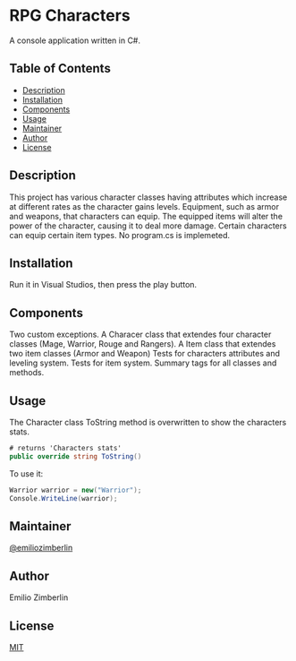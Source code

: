 # RPG Characters
A console application written in C#. 
## Table of Contents
- [Description](#Description)
- [Installation](#Installation)
- [Components](#Components)
- [Usage](#Usage)
- [Maintainer](#Maintainer)
- [Author](#Author)
- [License](#License)
## Description
This project has various character classes having attributes which increase at different rates as the character gains levels.
Equipment, such as armor and weapons, that characters can equip. The equipped items will alter the power of the character,
causing it to deal more damage. Certain characters can equip certain item types.
No program.cs is implemeted.

## Installation
Run it in Visual Studios, then press the play button.


## Components
Two custom exceptions.
A Characer class that extendes four character classes (Mage, Warrior, Rouge and Rangers). 
A Item class that extendes two item classes (Armor and Weapon)
Tests for characters attributes and leveling system.
Tests for item system.
Summary tags for all classes and methods.

## Usage

The Character class ToString method is overwritten to show the characters stats.
```C#
# returns 'Characters stats'
public override string ToString()

```
To use it:

```C#
Warrior warrior = new("Warrior");
Console.WriteLine(warrior);

```
## Maintainer
[@emiliozimberlin](https://gitlab.com/emiliozimberlin)

## Author
Emilio Zimberlin
## License
[MIT](https://choosealicense.com/licenses/mit/)
